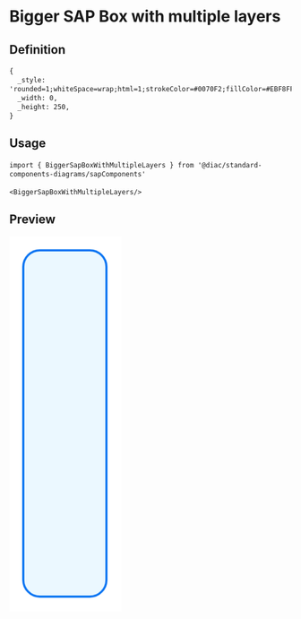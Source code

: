 # Bigger SAP Box with multiple layers

## Definition

```
{
  _style: 'rounded=1;whiteSpace=wrap;html=1;strokeColor=#0070F2;fillColor=#EBF8FF;arcSize=24;absoluteArcSize=1;imageWidth=64;imageHeight=64;strokeWidth=1.5;',
  _width: 0,
  _height: 250,
}
```

## Usage

```
import { BiggerSapBoxWithMultipleLayers } from '@diac/standard-components-diagrams/sapComponents'

<BiggerSapBoxWithMultipleLayers/>
```

## Preview

<img src="./bigger-sap-box-with-multiple-layers.png" width="200"/>
